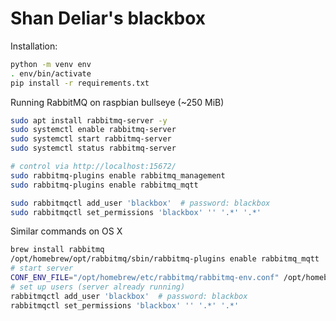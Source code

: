 # Shan Deliar's blackbox

Installation:

```bash
python -m venv env
. env/bin/activate
pip install -r requirements.txt
```

Running RabbitMQ on raspbian bullseye (~250 MiB)

```bash
sudo apt install rabbitmq-server -y
sudo systemctl enable rabbitmq-server
sudo systemctl start rabbitmq-server
sudo systemctl status rabbitmq-server

# control via http://localhost:15672/
sudo rabbitmq-plugins enable rabbitmq_management
sudo rabbitmq-plugins enable rabbitmq_mqtt

sudo rabbitmqctl add_user 'blackbox'  # password: blackbox
sudo rabbitmqctl set_permissions 'blackbox' '' '.*' '.*'
```

Similar commands on OS X

```bash
brew install rabbitmq
/opt/homebrew/opt/rabbitmq/sbin/rabbitmq-plugins enable rabbitmq_mqtt
# start server
CONF_ENV_FILE="/opt/homebrew/etc/rabbitmq/rabbitmq-env.conf" /opt/homebrew/opt/rabbitmq/sbin/rabbitmq-server
# set up users (server already running)
rabbitmqctl add_user 'blackbox'  # password: blackbox
rabbitmqctl set_permissions 'blackbox' '' '.*' '.*'
```
